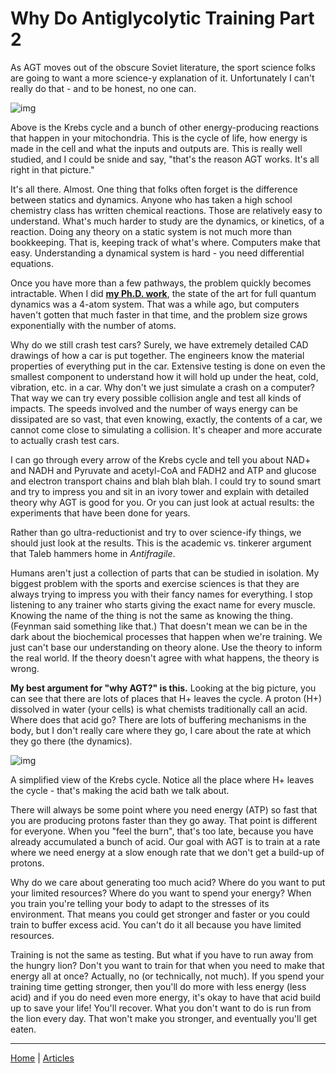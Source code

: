 # Why Do Antiglycolytic Training Part 2

As AGT moves out of the obscure Soviet literature, the sport science folks are going to want a more science-y explanation of it. Unfortunately I can't really do that - and to be honest, no one can. 

![img](aa/f001b70c-f799-44fc-a5dc-b7039558d058_640x484.jpeg)

Above is the Krebs cycle and a bunch of other energy-producing reactions that happen in your mitochondria. This is the cycle of life, how energy is made in the cell and what the inputs and outputs are. This is really well studied, and I could be snide and say, "that's the reason AGT works. It's all right in that picture."

It's all there. Almost. One thing that folks often forget is the difference between statics and dynamics. Anyone who has taken a high school chemistry class has written chemical reactions. Those are relatively easy to understand. What's much harder to study are the dynamics, or kinetics, of a reaction. Doing any theory on a static system is not much more than bookkeeping. That is, keeping track of what's where. Computers make that easy. Understanding a dynamical system is hard - you need differential equations.

Once you have more than a few pathways, the problem quickly becomes intractable. When I did **[my Ph.D. work](https://www.ncbi.nlm.nih.gov/pubmed/15267637)**, the state of the art for full quantum dynamics was a 4-atom system. That was a while ago, but computers haven't gotten that much faster in that time, and the problem size grows exponentially with the number of atoms.

Why do we still crash test cars? Surely, we have extremely detailed CAD drawings of how a car is put together. The engineers know the material properties of everything put in the car. Extensive testing is done on even the smallest component to understand how it will hold up under the heat, cold, vibration, etc. in a car. Why don't we just simulate a crash on a computer? That way we can try every possible collision angle and test all kinds of impacts. The speeds involved and the number of ways energy can be dissipated are so vast, that even knowing, exactly, the contents of a car, we cannot come close to simulating a collision. It's cheaper and more accurate to actually crash test cars.

I can go through every arrow of the Krebs cycle and tell you about NAD+ and NADH and Pyruvate and acetyl-CoA and FADH2 and ATP and glucose and electron transport chains and blah blah blah. I could try to sound smart and try to impress you and sit in an ivory tower and explain with detailed theory why AGT is good for you. Or you can just look at actual results: the experiments that have been done for years.

Rather than go ultra-reductionist and try to over science-ify things, we should just look at the results. This is the academic vs. tinkerer argument that Taleb hammers home in *Antifragile*.

Humans aren't just a collection of parts that can be studied in isolation. My biggest problem with the sports and exercise sciences is that they are always trying to impress you with their fancy names for everything. I stop listening to any trainer who starts giving the exact name for every muscle. Knowing the name of the thing is not the same as knowing the thing. (Feynman said something like that.) That doesn't mean we can be in the dark about the biochemical processes that happen when we're training. We just can't base our understanding on theory alone. Use the theory to inform the real world. If the theory doesn't agree with what happens, the theory is wrong.

**My best argument for "why AGT?" is this.** Looking at the big picture, you can see that there are lots of places that H+ leaves the cycle. A proton (H+) dissolved in water (your cells) is what chemists traditionally call an acid. Where does that acid go? There are lots of buffering mechanisms in the body, but I don't really care where they go, I care about the rate at which they go there (the dynamics).



![img](aa/4256d347-cacb-412e-9f28-24459257aa7c_640x509.png)

A simplified view of the Krebs cycle. Notice all the place where H+ leaves the cycle - that's making the acid bath we talk about.

There will always be some point where you need energy (ATP) so fast that you are producing protons faster than they go away. That point is different for everyone. When you "feel the burn", that's too late, because you have already accumulated a bunch of acid. Our goal with AGT is to train at a rate where we need energy at a slow enough rate that we don't get a build-up of protons.

Why do we care about generating too much acid? Where do you want to put your limited resources? Where do you want to spend your energy? When you train you're telling your body to adapt to the stresses of its environment. That means you could get stronger and faster or you could train to buffer excess acid. You can't do it all because you have limited resources.

Training is not the same as testing. But what if you have to run away from the hungry lion? Don't you want to train for that when you need to make that energy all at once? Actually, no (or technically, not much). If you spend your training time getting stronger, then you'll do more with less energy (less acid) and if you do need even more energy, it's okay to have that acid build up to save your life! You'll recover. What you don't want to do is run from the lion every day. That won't make you stronger, and eventually you'll get eaten.

----

[Home](../../index.md) | [Articles](../../articles.md)